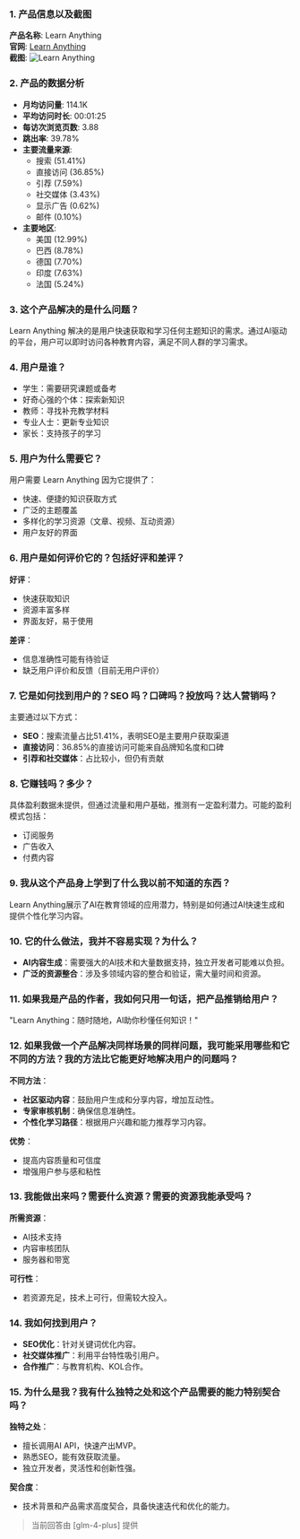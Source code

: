 ### 1. 产品信息以及截图

**产品名称**: Learn Anything  
**官网**: [Learn Anything](https://www.tutorai.me)  
**截图**: ![Learn Anything](https://cdn-images.toolify.ai/image/e1d8ebaf3ad2dd1b3f60508546b0fde5.jpeg)

### 2. 产品的数据分析

- **月均访问量**: 114.1K
- **平均访问时长**: 00:01:25
- **每访次浏览页数**: 3.88
- **跳出率**: 39.78%
- **主要流量来源**: 
  - 搜索 (51.41%)
  - 直接访问 (36.85%)
  - 引荐 (7.59%)
  - 社交媒体 (3.43%)
  - 显示广告 (0.62%)
  - 邮件 (0.10%)
- **主要地区**: 
  - 美国 (12.99%)
  - 巴西 (8.78%)
  - 德国 (7.70%)
  - 印度 (7.63%)
  - 法国 (5.24%)

### 3. 这个产品解决的是什么问题？

Learn Anything 解决的是用户快速获取和学习任何主题知识的需求。通过AI驱动的平台，用户可以即时访问各种教育内容，满足不同人群的学习需求。

### 4. 用户是谁？

- 学生：需要研究课题或备考
- 好奇心强的个体：探索新知识
- 教师：寻找补充教学材料
- 专业人士：更新专业知识
- 家长：支持孩子的学习

### 5. 用户为什么需要它？

用户需要 Learn Anything 因为它提供了：
- 快速、便捷的知识获取方式
- 广泛的主题覆盖
- 多样化的学习资源（文章、视频、互动资源）
- 用户友好的界面

### 6. 用户是如何评价它的？包括好评和差评？

**好评**：
- 快速获取知识
- 资源丰富多样
- 界面友好，易于使用

**差评**：
- 信息准确性可能有待验证
- 缺乏用户评价和反馈（目前无用户评价）

### 7. 它是如何找到用户的？SEO 吗？口碑吗？投放吗？达人营销吗？

主要通过以下方式：
- **SEO**：搜索流量占比51.41%，表明SEO是主要用户获取渠道
- **直接访问**：36.85%的直接访问可能来自品牌知名度和口碑
- **引荐和社交媒体**：占比较小，但仍有贡献

### 8. 它赚钱吗？多少？

具体盈利数据未提供，但通过流量和用户基础，推测有一定盈利潜力。可能的盈利模式包括：
- 订阅服务
- 广告收入
- 付费内容

### 9. 我从这个产品身上学到了什么我以前不知道的东西？

Learn Anything展示了AI在教育领域的应用潜力，特别是如何通过AI快速生成和提供个性化学习内容。

### 10. 它的什么做法，我并不容易实现？为什么？

- **AI内容生成**：需要强大的AI技术和大量数据支持，独立开发者可能难以负担。
- **广泛的资源整合**：涉及多领域内容的整合和验证，需大量时间和资源。

### 11. 如果我是产品的作者，我如何只用一句话，把产品推销给用户？

"Learn Anything：随时随地，AI助你秒懂任何知识！"

### 12. 如果我做一个产品解决同样场景的同样问题，我可能采用哪些和它不同的方法？我的方法比它能更好地解决用户的问题吗？

**不同方法**：
- **社区驱动内容**：鼓励用户生成和分享内容，增加互动性。
- **专家审核机制**：确保信息准确性。
- **个性化学习路径**：根据用户兴趣和能力推荐学习内容。

**优势**：
- 提高内容质量和可信度
- 增强用户参与感和粘性

### 13. 我能做出来吗？需要什么资源？需要的资源我能承受吗？

**所需资源**：
- AI技术支持
- 内容审核团队
- 服务器和带宽

**可行性**：
- 若资源充足，技术上可行，但需较大投入。

### 14. 我如何找到用户？

- **SEO优化**：针对关键词优化内容。
- **社交媒体推广**：利用平台特性吸引用户。
- **合作推广**：与教育机构、KOL合作。

### 15. 为什么是我？我有什么独特之处和这个产品需要的能力特别契合吗？

**独特之处**：
- 擅长调用AI API，快速产出MVP。
- 熟悉SEO，能有效获取流量。
- 独立开发者，灵活性和创新性强。

**契合度**：
- 技术背景和产品需求高度契合，具备快速迭代和优化的能力。

> 当前回答由 [glm-4-plus] 提供